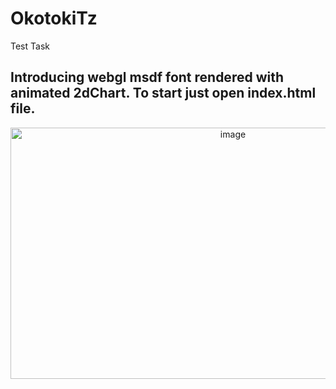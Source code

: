 # OkotokiTz
Test Task

## Introducing webgl msdf font rendered with animated 2dChart. To start just open index.html file.

<p align="center">
  <img width="696" height="402" alt="image" src="https://github.com/user-attachments/assets/4fb977eb-f0ad-46a0-b768-61af94cf76e8" />
</p>

